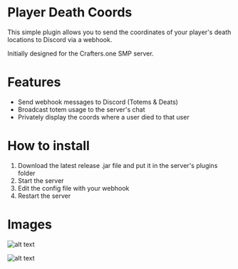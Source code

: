 # Player Death Coords
 This simple plugin allows you to send the coordinates of your player's death locations to Discord via a webhook.

Initially designed for the Crafters.one SMP server.

# Features
- Send webhook messages to Discord (Totems & Deats)
 - Broadcast totem usage to the server's chat
 - Privately display the coords where a user died to that user

# How to install
1. Download the latest release .jar file and put it in the server's plugins folder
2. Start the server
3. Edit the config file with your webhook
4. Restart the server

# Images

![alt text](https://i.imgur.com/3fs2HNh.png)

![alt text](https://i.imgur.com/gvaF42Z.png)
